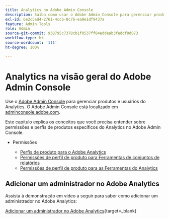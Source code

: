```yaml
---
title: Analytics no Adobe Admin Console
description: Saiba como usar o Adobe Admin Console para gerenciar produtos e usuários do Analytics.
exl-id: 6e2c5ad4-2761-4ccb-8c76-ea9e1df9437a
feature: Admin Tools
role: Admin
source-git-commit: 938795c7378cb1f0537ff84eddeab3feddf8d073
workflow-type: ht
source-wordcount: '111'
ht-degree: 100%

---
```


# Analytics na visão geral do Adobe Admin Console

Use o [Adobe Admin Console](https://helpx.adobe.com/br/enterprise/using/admin-console.html) para gerenciar produtos e usuários do Analytics. O Adobe Admin Console está localizado em [adminconsole.adobe.com](https://adminconsole.adobe.com/).

Este capítulo explica os conceitos que você precisa entender sobre permissões e perfis de produtos específicos do Analytics no Adobe Admin Console.

* Permissões

   * [Perfis de produto para o Adobe Analytics](/help/admin/admin-console/permissions/product-profile.md)
   * [Permissões de perfil de produto para Ferramentas de conjuntos de relatórios](/help/admin/admin-console/permissions/report-suite-tools.md)
   * [Permissões de perfil de produto para as Ferramentas do Analytics](/help/admin/admin-console/permissions/analytics-tools.md)

## Adicionar um administrador no Adobe Analytics

Assista à demonstração em vídeo a seguir para saber como adicionar um administrador no Adobe Analytics:

[Adicionar um administrador no Adobe Analytics](https://video.tv.adobe.com/v/37648/?quality=12){target=_blank}
